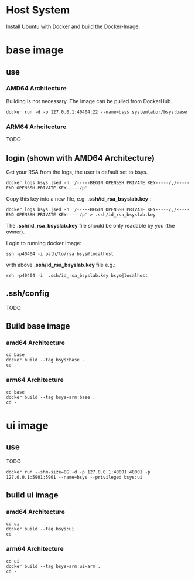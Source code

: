 # Host System
Install [Ubuntu](https://ubuntu.com/tutorials/install-ubuntu-desktop#1-overview) with [Docker](https://docs.docker.com/engine/install/ubuntu/) and build the Docker-Image.

# base image
## use
### AMD64 Architecture
Building is not necessary. The image can be pulled from DockerHub. 
```
docker run -d -p 127.0.0.1:40404:22 --name=bsys systemlabor/bsys:base
```

### ARM64 Arhcitecture

TODO

## login (shown with AMD64 Architecture)
Get your RSA from the logs, the user is default set to bsys.
```
docker logs bsys |sed -n '/-----BEGIN OPENSSH PRIVATE KEY-----/,/-----END OPENSSH PRIVATE KEY-----/p'
```
Copy this key into a new file, e.g. **.ssh/id_rsa_bsyslab.key** :
```
docker logs bsys |sed -n '/-----BEGIN OPENSSH PRIVATE KEY-----/,/-----END OPENSSH PRIVATE KEY-----/p' > .ssh/id_rsa_bsyslab.key
```
The **.ssh/id_rsa_bsyslab.key** file should be only readable by you (the owner).

Login to running docker image:
```
ssh -p40404 -i path/to/rsa bsys@localhost
```
with above **.ssh/id_rsa_bsyslab.key** file e.g.:
```
ssh -p40404 -i  .ssh/id_rsa_bsyslab.key bsys@localhost
```

## .ssh/config 

TODO

## Build base image
### amd64 Architecture
```
cd base
docker build --tag bsys:base .
cd -
```

### arm64 Architecture
```
cd base
docker build --tag bsys-arm:base .
cd -
```
# ui image

## use
TODO
```
docker run --shm-size=8G -d -p 127.0.0.1:40001:40001 -p 127.0.0.1:5901:5901 --name=bsys --privileged bsys:ui
```

## build ui image
### amd64 Architecture
```
cd ui
docker build --tag bsys:ui .
cd -
```

### arm64 Architecture
```
cd ui
docker build --tag bsys-arm:ui-arm .
cd -
```

